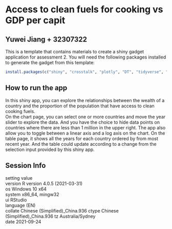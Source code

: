 
<!-- README.md is generated from README.Rmd. Please edit that file -->

# Access to clean fuels for cooking vs GDP per capit

## Yuwei Jiang + 32307322

This is a template that contains materials to create a shiny gadget
application for assessment 2. You will need the following packages
installed to generate the gadget from this template:

``` r
install.packages(c("shiny", "crosstalk", "plotly", "DT", "tidyverse", "here", "ggplot2"))
```

## How to run the app

In this shiny app, you can explore the relationships between the wealth
of a country and the proportion of the population that have access to
clean cooking fuels.  
On the chart page, you can select one or more countries and move the
year slider to explore the data. And you have the choice to hide data
points on countries where there are less than 1 million in the upper
right. The app also allow you to toggle between a linear axis and a log
axis on the chart. On the table page, it shows all the years for each
country ordered by from most recent year. And the table could update
according to a change from the selection input provided by this shiny
app.

## Session Info

setting value  
version R version 4.0.5 (2021-03-31)  
os Windows 10 x64  
system x86\_64, mingw32  
ui RStudio  
language (EN)  
collate Chinese (Simplified)\_China.936 ctype Chinese
(Simplified)\_China.936 tz Australia/Sydney  
date 2021-09-24
